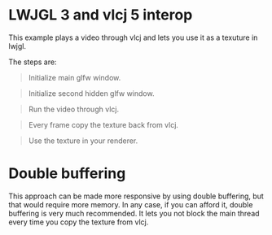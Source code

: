 # LWJGL 3 and vlcj 5 interop

This example plays a video through vlcj and lets you use it as a texuture in lwjgl.

The steps are:
> Initialize main glfw window.

> Initialize second hidden glfw window.

> Run the video through vlcj.

> Every frame copy the texture back from vlcj.

> Use the texture in your renderer.

# Double buffering

This approach can be made more responsive by using double buffering, but that would require more memory.
In any case, if you can afford it, double buffering is very much recommended. It lets you not block the main thread every time you copy the texture from vlcj.


